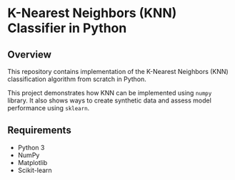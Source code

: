 # K-Nearest Neighbors (KNN) Classifier in Python

## Overview
This repository contains implementation of the K-Nearest Neighbors (KNN) classification algorithm from scratch in Python. 

This project demonstrates how KNN can be implemented using `numpy` library. It also shows ways to create synthetic data and assess model performance using `sklearn`.

## Requirements
- Python 3
- NumPy 
- Matplotlib
- Scikit-learn